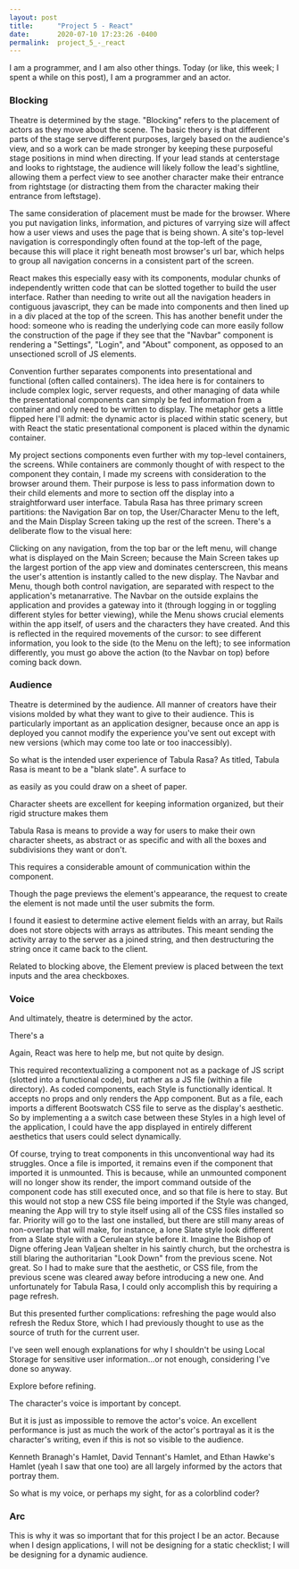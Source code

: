```yaml
---
layout: post
title:      "Project 5 - React"
date:       2020-07-10 17:23:26 -0400
permalink:  project_5_-_react
---
```



I am a programmer, and I am also other things. Today (or like, this week; I spent a while on this post), I am a programmer and an actor.


### Blocking

Theatre is determined by the stage. "Blocking" refers to the placement of actors as they move about the scene. The basic theory is that different parts of the stage serve different purposes, largely based on the audience's view, and so a work can be made stronger by keeping these purposeful stage positions in mind when directing. If your lead stands at centerstage and looks to rightstage, the audience will likely follow the lead's sightline, allowing them a perfect view to see another character make their entrance from rightstage (or distracting them from the character making their entrance from leftstage).

The same consideration of placement must be made for the browser. Where you put navigation links, information, and pictures of varrying size will affect how a user views and uses the page that is being shown. A site's top-level navigation is correspondingly often found at the top-left of the page, because this will place it right beneath most browser's url bar, which helps to group all navigation concerns in a consistent part of the screen.

React makes this especially easy with its components, modular chunks of independently written code that can be slotted together to build the user interface. Rather than needing to write out all the navigation headers in contiguous javascript, they can be made into components and then lined up in a div placed at the top of the screen. This has another benefit under the hood: someone who is reading the underlying code can more easily follow the construction of the page if they see that the "Navbar" component is rendering a "Settings", "Login", and "About" component, as opposed to an unsectioned scroll of JS elements.

Convention further separates components into presentational and functional (often called containers). The idea here is for containers to include complex logic, server requests, and other managing of data while the presentational components can simply be fed information from a container and only need to be written to display. The metaphor gets a little flipped here I'll admit: the dynamic actor is placed within static scenery, but with React the static presentational component is placed within the dynamic container.

My project sections components even further with my top-level containers, the screens. While containers are commonly thought of with respect to the component they contain, I made my screens with consideration to the browser around them. Their purpose is less to pass information down to their child elements and more to section off the display into a straightforward user interface. Tabula Rasa has three primary screen partitions: the Navigation Bar on top, the User/Character Menu to the left, and the Main Display Screen taking up the rest of the screen. There's a deliberate flow to the visual here: 

Clicking on any navigation, from the top bar or the left menu, will change what is displayed on the Main Screen; because the Main Screen takes up the largest portion of the app view and dominates centerscreen, this means the user's attention is instantly called to the new display. The Navbar and Menu, though both control navigation, are separated with respect to the application's metanarrative. The Navbar on the outside explains the application and provides a gateway into it (through logging in or toggling different styles for better viewing), while the Menu shows crucial elements within the app itself, of users and the characters they have created. And this is reflected in the required movements of the cursor: to see different information, you look to the side (to the Menu on the left); to see information differently, you must go above the action (to the Navbar on top) before coming back down.

### Audience

Theatre is determined by the audience. All manner of creators have their visions molded by what they want to give to their audience. This is particularly important as an application designer, because once an app is deployed you cannot modify the experience you've sent out except with new versions (which may come too late or too inaccessibly). 

So what is the intended user experience of Tabula Rasa? As titled, Tabula Rasa is meant to be a "blank slate". A surface to 

as easily as you could draw on a sheet of paper.

Character sheets are excellent for keeping information organized, but their rigid structure makes them

Tabula Rasa is means to provide a way for users to make their own character sheets, as abstract or as specific and with all the boxes and subdivisions they want or don't.

This requires a considerable amount of communication within the component.

Though the page previews the element's appearance, the request to create the element is not made until the user submits the form.

I found it easiest to determine active element fields with an array, but Rails does not store objects with arrays as attributes. This meant sending the activity array to the server as a joined string, and then destructuring the string once it came back to the client.

Related to blocking above, the Element preview is placed between the text inputs and the area checkboxes.

### Voice

And ultimately, theatre is determined by the actor.


There's a 

Again, React was here to help me, but not quite by design.

This required recontextualizing a component not as a package of JS script (slotted into a functional code), but rather as a JS file (within a file directory). As coded components, each Style is functionally identical. It accepts no props and only renders the App component. But as a file, each imports a different Bootswatch CSS file to serve as the display's aesthetic. So by implementing a a switch case between these Styles in a high level of the application, I could have the app displayed in entirely different aesthetics that users could select dynamically.

Of course, trying to treat components in this unconventional way had its struggles. Once a file is imported, it remains even if the component that imported it is unmounted. This is because, while an unmounted component will no longer show its render, the import command outside of the component code has still executed once, and so that file is here to stay. But this would not stop a new CSS file being imported if the Style was changed, meaning the App will try to style itself using all of the CSS files installed so far. Priority will go to the last one installed, but there are still many areas of non-overlap that will make, for instance, a lone Slate style look different from a Slate style with a Cerulean style before it. Imagine the Bishop of Digne offering Jean Valjean shelter in his saintly church, but the orchestra is still blaring the authoritarian "Look Down" from the previous scene. Not great. So I had to make sure that the aesthetic, or CSS file, from the previous scene was cleared away before introducing a new one. And unfortunately for Tabula Rasa, I could only accomplish this by requiring a page refresh.

But this presented further complications: refreshing the page would also refresh the Redux Store, which I had previously thought to use as the source of truth for the current user. 

I've seen well enough explanations for why I shouldn't be using Local Storage for sensitive user information...or not enough, considering I've done so anyway.

Explore before refining.



The character's voice is important by concept.

But it is just as impossible to remove the actor's voice. An excellent performance is just as much the work of the actor's portrayal as it is the character's writing, even if this is not so visible to the audience.

Kenneth Branagh's Hamlet, David Tennant's Hamlet, and Ethan Hawke's Hamlet (yeah I saw that one too) are all largely informed by the actors that portray them.

So what is my voice, or perhaps my sight, for as a colorblind coder?

### Arc




This is why it was so important that for this project I be an actor. Because when I design applications, I will not be designing for a static checklist; I will be designing for a dynamic audience.
